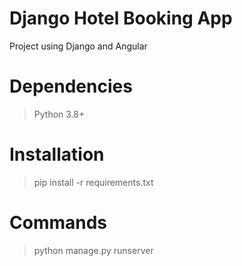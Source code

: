 # Django Hotel Booking App
Project using Django and Angular

# Dependencies
> Python 3.8+

# Installation
> pip install -r requirements.txt


# Commands
> python manage.py runserver


